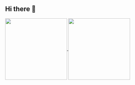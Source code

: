 ## Hi there 👋
<a href="https://github.com/andersons9601/github-readme-stats">
  <img height=200 align="center" src="https://github-readme-stats.vercel.app/api?username=andersons9601&show_icons=true&theme=radical" />
</a>
<a href="https://github.com/anuraghazra/convoychat">
  <img height=200 align="center" src="https://github-readme-stats.vercel.app/api/top-langs?username=andersons9601&layout=compact&show_icons=true&theme=radical&langs_count=8&card_width=320" />
</a>
